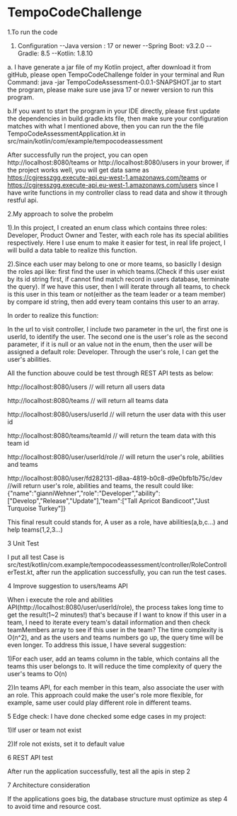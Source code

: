 # TempoCodeChallenge
1.To run the code

1) Configuration 
  --Java version : 17 or newer
  --Spring Boot: v3.2.0 
  --Gradle: 8.5
  --Kotlin: 1.8.10

a. I have generate a jar file of my Kotlin project, after download it from gitHub, please open TempoCodeChallenge folder in your terminal and Run Command: java -jar TempoCodeAssessment-0.0.1-SNAPSHOT.jar to start the program, please make sure use java 17 or newer version to run this program.

b.If you want to start the program in your IDE directly, please first update the dependencies in build.gradle.kts file, then make sure your configuration matches with what I mentioned above, then you can run the the file TempoCodeAssessmentApplication.kt in src/main/kotlin/com/example/tempocodeassessment

After successfully run the project, you can open http://localhost:8080/teams or http://localhost:8080/users in your brower, if the project works well, you will get data same as https://cgjresszgg.execute-api.eu-west-1.amazonaws.com/teams or https://cgjresszgg.execute-api.eu-west-1.amazonaws.com/users  since I have write functions in my controller class to read data and show it through restful api.

2.My approach to solve the probelm

1).In this project, I created an enum class which contains three roles: Developer, Product Owner and Tester, with each role has its special abilities respectively. Here I use enum to make it easier for test, in real life project, I will build a data table to realize this function.

2).Since each user may belong to one or more teams, so basiclly I design the roles api like: first find the user in which teams.(Check if this user exist by its id string first, if cannot find match record in users database, terminate the query). If we have this user, then I will iterate through all teams, to check is this user in this team or not(either as the team leader or a team member) by compare id string, then add every team contains this user to an array.

In order to realize this function:

In the url to visit controller, I include two parameter in the url, the first one is userId, to identify the user. The second one is the user's role as the second parameter, if it is null or an value not in the enum, then the user will be assigned a default role: Developer. Through the user's role, I can get the user's abilities. 

All the function abouve could be test through REST API tests as below: 

http://localhost:8080/users  // will return all users data

http://localhost:8080/teams  // will return all teams data

http://localhost:8080/users/userId  // will return the user data with this user id

http://localhost:8080/teams/teamId  // will return the team data with this team id

http://localhost:8080/user/userId/role  // will return the user's role, abilities and teams

http://localhost:8080/user/fd282131-d8aa-4819-b0c8-d9e0bfb1b75c/dev  //will return user's role, abilities and teams, the result could like: {"name":"gianniWehner","role":"Developer","ability":["Develop","Release","Update"],"team":["Tall Apricot Bandicoot","Just Turquoise Turkey"]}

This final result could stands for, A user as a role, have abilities(a,b,c...) and help teams(1,2,3...)

3 Unit Test 

I put all test Case is src/test/kotlin/com.example/tempocodeassessment/controller/RoleControllerTest.kt, after run the application successfully, you can run the test cases.

4 Improve suggestion to users/teams API

When i execute the role and abilities API(http://localhost:8080/user/userId/role), the process takes long time to get the result(1~2 minutes!) that's because if I want to know if this user in a team, I need to iterate every team's datail information and then check teamMembers array to see if this user in the team? The time complexity is O(n^2), and as the users and teams numbers go up, the query time will be even longer. To address this issue, I have several suggestion:

1)For each user, add an teams column in the table, which contains all the teams this user belongs to. It will reduce the time complexity of query the user's teams to O(n)

2)In teams API, for each member in this team, also associate the user with an role. This approach could make the user's role more flexible, for example, same user could play different role in different teams.


5 Edge check: I have done checked some edge cases in my project:

1)If user or team not exist

2)If role not exists, set it to default value

6 REST API test

After run the application successfully, test all the apis in step 2

7 Architecture consideration

If the applications goes big, the database structure must optimize as step 4 to avoid time and resource cost.
